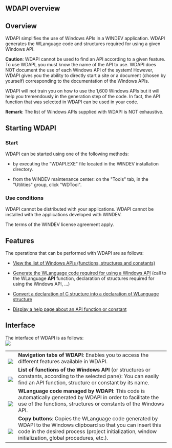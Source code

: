 


## WDAPI overview
			



<a name="NOTE1"></a>
<a name="NOTE1_1"></a>


## Overview
<a name="overview_ELTTEXTE000143"></a>
WDAPI simplifies the use of Windows APIs in a WINDEV application. WDAPI generates the WLanguage code and structures required for using a given Windows API.

**Caution**: WDAPI cannot be used to find an API according to a given feature. To use WDAPI, you must know the name of the API to use. 
WDAPI does NOT document the use of each Windows API of the system! However, WDAPI gives you the ability to directly start a site or a document (chosen by yourself) corresponding to the documentation of the Windows APIs.

WDAPI will not train you on how to use the 1,600 Windows APIs but it will help you tremendously in the generation step of the code. In fact, the API function that was selected in WDAPI can be used in your code.

**Remark**: The list of Windows APIs supplied with WDAPI is NOT exhaustive.

<a name="NOTE2"></a>
<a name="NOTE2_1"></a>


## Starting WDAPI
<a name="starting_wdapi_ELTTEXTE000167"></a>


### Start
<a name="start_ELTPARAGRAPHE000026"></a>

WDAPI can be started using one of the following methods:

- by executing the "WDAPI.EXE" file located in the WINDEV installation directory.

- from the WINDEV maintenance center: on the "Tools" tab, in the "Utilities" group, click "WDTool".



<a name="NOTE2_2"></a>


### Use conditions
<a name="use_conditions_ELTPARAGRAPHE000048"></a>

WDAPI cannot be distributed with your applications. WDAPI cannot be installed with the applications developed with WINDEV.

The terms of the WINDEV license agreement apply.

<a name="NOTE3"></a>
<a name="NOTE3_1"></a>


## Features
<a name="features_ELTTEXTE000197"></a>
The operations that can be performed with WDAPI are as follows:

- [View the list of Windows APIs (functions, structures and constants)](../WDAPI/3510004.md)

- [Generate the WLanguage code required for using a Windows API](../WDAPI/3510004.md) (call to the WLanguage **API** function, declaration of structures required for using the Windows  API, ...)

- [Convert a declaration of C structure into a declaration of WLanguage structure](../WDAPI/3510001.md)

- [Display a help page about an API function or constant](../WDAPI/3510002.md)




<a name="NOTE4"></a>
<a name="NOTE4_1"></a>


## Interface
<a name="interface_ELTTEXTE000221"></a>
The interface of WDAPI is as follows:<br>![](https://doc.pcsoft.fr/en-US/images/image.awp?langid=3&name=WDAPI%20-%20HC%20N%B0002%201.gif)




|   |   |
| --- | --- |
| <br>![](https://doc.pcsoft.fr/en-US/images/image.awp?langid=3&name=Cercle1.gif)<br> | **Navigation tabs of WDAPI**: Enables you to access the different features available in WDAPI. |
| <br>![](https://doc.pcsoft.fr/en-US/images/image.awp?langid=3&name=Cercle2.gif)<br> | **List of functions of the Windows API** (or structures or constants, according to the selected pane): You can easily find an API function, structure or constant by its name. |
| <br>![](https://doc.pcsoft.fr/en-US/images/image.awp?langid=3&name=Cercle3.gif)<br> | **WLanguage code managed by WDAPI**: This code is automatically generated by WDAPI in order to facilitate the use of the functions, structures or constants of the Windows API. |
| <br>![](https://doc.pcsoft.fr/en-US/images/image.awp?langid=3&name=Cercle4.gif)<br> | **Copy buttons**: Copies the WLanguage code generated by WDAPI to the Windows clipboard so that you can insert this code in the desired process (project initialization, window initialization, global procedures, etc.). |




